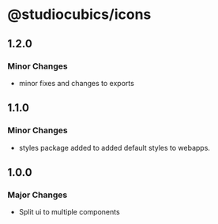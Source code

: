 # @studiocubics/icons

## 1.2.0

### Minor Changes

- minor fixes and changes to exports

## 1.1.0

### Minor Changes

- styles package added to added default styles to webapps.

## 1.0.0

### Major Changes

- Split ui to multiple components
